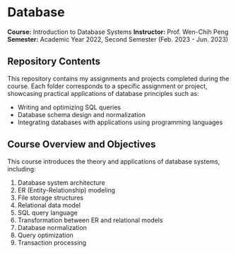 # Database
**Course:** Introduction to Database Systems
**Instructor:** Prof. Wen-Chih Peng
**Semester:** Academic Year 2022, Second Semester (Feb. 2023 - Jun. 2023)  

## Repository Contents
This repository contains my assignments and projects completed during the course. Each folder corresponds to a specific assignment or project, showcasing practical applications of database principles such as:  
- Writing and optimizing SQL queries  
- Database schema design and normalization  
- Integrating databases with applications using programming languages  

## Course Overview and Objectives
This course introduces the theory and applications of database systems, including:  
1. Database system architecture  
2. ER (Entity-Relationship) modeling  
3. File storage structures  
4. Relational data model  
5. SQL query language  
6. Transformation between ER and relational models  
7. Database normalization  
8. Query optimization  
9. Transaction processing
